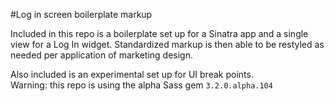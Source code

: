 #Log in screen boilerplate markup

Included in this repo is a boilerplate set up for a Sinatra app and a single view for a Log In widget.  Standardized markup is then able to be restyled as needed per application of marketing design. 

Also included is an experimental set up for UI break points.  
Warning: this repo is using the alpha Sass gem ``3.2.0.alpha.104``